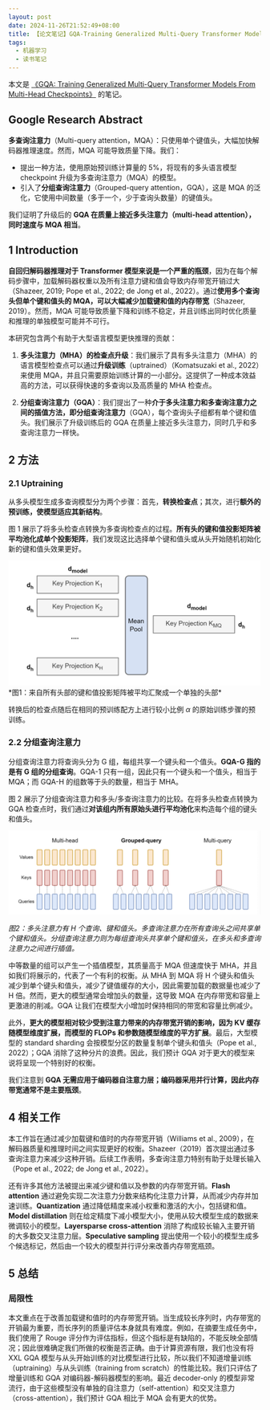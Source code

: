 ```yaml
---
layout: post
date: 2024-11-26T21:52:49+08:00
title: 【论文笔记】GQA-Training Generalized Multi-Query Transformer Models From Multi-Head Checkpoints
tags: 
  - 机器学习
  - 读书笔记
---
```

<head>
    <script src="https://cdn.mathjax.org/mathjax/latest/MathJax.js?config=TeX-AMS-MML_HTMLorMML" type="text/javascript"></script>
    <script type="text/x-mathjax-config">
        MathJax.Hub.Config({
            tex2jax: {
            skipTags: ['script', 'noscript', 'style', 'textarea', 'pre'],
            inlineMath: [['$','$']]
            }
        });
    </script>
</head>

本文是 [《GQA: Training Generalized Multi-Query Transformer Models From Multi-Head Checkpoints》](https://arxiv.org/pdf/2305.13245) 的笔记。

## Google Research Abstract

**多查询注意力**（Multi-query attention，MQA）：只使用单个键值头，大幅加快解码器推理速度。然而，MQA 可能导致质量下降。我们：
* 提出一种方法，使用原始预训练计算量的 5%，将现有的多头语言模型 checkpoint 升级为多查询注意力（MQA）的模型。
* 引入了**分组查询注意力**（Grouped-query attention，GQA），这是 MQA 的泛化，它使用中间数量（多于一个，少于查询头数量）的键值头。

我们证明了升级后的 **GQA 在质量上接近多头注意力（multi-head attention），同时速度与 MQA 相当**。

## 1 Introduction

**自回归解码器推理对于 Transformer 模型来说是一个严重的瓶颈**，因为在每个解码步骤中，加载解码器权重以及所有注意力键和值会导致内存带宽开销过大（Shazeer, 2019; Pope et al., 2022; de Jong et al., 2022）。通过**使用多个查询头但单个键和值头的 MQA，可以大幅减少加载键和值的内存带宽**（Shazeer, 2019）。然而，MQA 可能导致质量下降和训练不稳定，并且训练出同时优化质量和推理的单独模型可能并不可行。

本研究包含两个有助于大型语言模型更快推理的贡献：

1. **多头注意力（MHA）的检查点升级**：我们展示了具有多头注意力（MHA）的语言模型检查点可以通过**升级训练**（uptrained）（Komatsuzaki et al., 2022）来使用 MQA，并且只需要原始训练计算的一小部分。这提供了一种成本效益高的方法，可以获得快速的多查询以及高质量的 MHA 检查点。

2. **分组查询注意力（GQA）**：我们提出了一种**介于多头注意力和多查询注意力之间的插值方法，即分组查询注意力**（GQA），每个查询头子组都有单个键和值头。我们展示了升级训练后的 GQA 在质量上接近多头注意力，同时几乎和多查询注意力一样快。

## 2 方法 

### 2.1 Uptraining

从多头模型生成多查询模型分为两个步骤：首先，**转换检查点**；其次，进行**额外的预训练，使模型适应其新结构**。

图 1 展示了将多头检查点转换为多查询检查点的过程。**所有头的键和值投影矩阵被平均池化成单个投影矩阵**，我们发现这比选择单个键和值头或从头开始随机初始化新的键和值头效果更好。

<img src="/assets/images/paper-note-gqa/illustration-1.png" width="600" alt=""/>
*图1：来自所有头部的键和值投影矩阵被平均汇聚成一个单独的头部*

转换后的检查点随后在相同的预训练配方上进行较小比例 $\alpha$ 的原始训练步骤的预训练。


### 2.2 分组查询注意力

分组查询注意力将查询头分为 G 组，每组共享一个键头和一个值头。**GQA-G 指的是有 G 组的分组查询**。GQA-1 只有一组，因此只有一个键头和一个值头，相当于 MQA；而 GQA-H 的组数等于头的数量，相当于 MHA。

图 2 展示了分组查询注意力和多头/多查询注意力的比较。在将多头检查点转换为 GQA 检查点时，我们通过**对该组内所有原始头进行平均池化**来构造每个组的键头和值头。

<img src="/assets/images/paper-note-gqa/illustration-2.png" width="600" alt=""/>

*图2：多头注意力有 H 个查询、键和值头。多查询注意力在所有查询头之间共享单个键和值头。分组查询注意力则为每组查询头共享单个键和值头，在多头和多查询注意力之间进行插值。*

中等数量的组可以产生一个插值模型，其质量高于 MQA 但速度快于 MHA，并且如我们将展示的，代表了一个有利的权衡。从 MHA 到 MQA 将 H 个键头和值头减少到单个键头和值头，减少了键值缓存的大小，因此需要加载的数据量也减少了 H 倍。然而，更大的模型通常会增加头的数量，这导致 MQA 在内存带宽和容量上更激进的削减。GQA 让我们在模型大小增加时保持相同的带宽和容量比例减少。

此外，**更大的模型相对较少受到注意力带来的内存带宽开销的影响，因为 KV 缓存随模型维度扩展，而模型的 FLOPs 和参数随模型维度的平方扩展**。最后，大型模型的 standard sharding 会按模型分区的数量复制单个键头和值头（Pope et al., 2022）；GQA 消除了这种分片的浪费。因此，我们预计 GQA 对于更大的模型来说将呈现一个特别好的权衡。

我们注意到 **GQA 无需应用于编码器自注意力层；编码器采用并行计算，因此内存带宽通常不是主要瓶颈**。


## 4 相关工作

本工作旨在通过减少加载键和值时的内存带宽开销（Williams et al., 2009），在解码器质量和推理时间之间实现更好的权衡。Shazeer（2019）首次提出通过多查询注意力来减少这种开销。后续工作表明，多查询注意力特别有助于处理长输入（Pope et al., 2022; de Jong et al., 2022）。

还有许多其他方法被提出来减少键和值以及参数的内存带宽开销。**Flash attention** 通过避免实现二次注意力分数来结构化注意力计算，从而减少内存并加速训练。**Quantization** 通过降低精度来减小权重和激活的大小，包括键和值。**Model distillation** 则在给定精度下减小模型大小，使用从较大模型生成的数据来微调较小的模型。**Layersparse cross-attention** 消除了构成较长输入主要开销的大多数交叉注意力层。**Speculative sampling** 提出使用一个较小的模型生成多个候选标记，然后由一个较大的模型并行评分来改善内存带宽瓶颈。

## 5 总结

### 局限性

本文重点在于改善加载键和值时的内存带宽开销。当生成较长序列时，内存带宽的开销最为重要，而长序列的质量评估本身就具有难度。例如，在摘要生成任务中，我们使用了 Rouge 评分作为评估指标，但这个指标是有缺陷的，不能反映全部情况；因此很难确定我们所做的权衡是否正确。由于计算资源有限，我们也没有将 XXL GQA 模型与从头开始训练的对比模型进行比较，所以我们不知道增量训练（uptraining）与从头训练（training from scratch）的性能比较。我们只评估了增量训练和 GQA 对编码器-解码器模型的影响。最近 decoder-only 的模型非常流行，由于这些模型没有单独的自注意力（self-attention）和交叉注意力（cross-attention），我们预计 GQA 相比于 MQA 会有更大的优势。